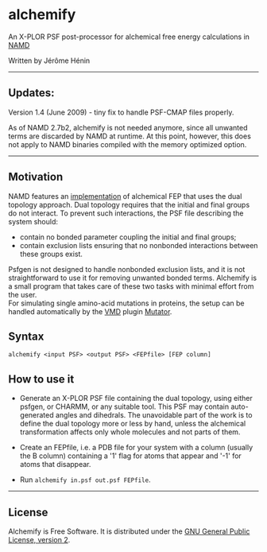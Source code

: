 # alchemify

An X-PLOR PSF post-processor for alchemical free energy calculations in [NAMD](http://www.ks.uiuc.edu/Research/namd)  

Written by Jérôme Hénin  

* * *

## Updates:

Version 1.4 (June 2009) - tiny fix to handle PSF-CMAP files properly.  

As of NAMD 2.7b2, alchemify is not needed anymore, since all unwanted terms are discarded by NAMD at runtime. At this point, however, this does not apply to NAMD binaries compiled with the memory optimized option.  

* * *

## Motivation

NAMD features an [implementation](http://www.ks.uiuc.edu/Research/namd/2.12/ug/node61.html) of alchemical FEP that uses the dual topology approach. Dual topology requires that the initial and final groups do not interact. To prevent such interactions, the PSF file describing the system should:  

*   contain no bonded parameter coupling the initial and final groups;
*   contain exclusion lists ensuring that no nonbonded interactions between these groups exist.

Psfgen is not designed to handle nonbonded exclusion lists, and it is not straightforward to use it for removing unwanted bonded terms. Alchemify is a small program that takes care of these two tasks with minimal effort from the user.  
For simulating single amino-acid mutations in proteins, the setup can be handled automatically by the [VMD](http://www.ks.uiuc.edu/Research/vmd) plugin [Mutator](http://www.ks.uiuc.edu/Research/vmd/plugins/mutator).

## Syntax

`alchemify <input PSF> <output PSF> <FEPfile> [FEP column]`

## How to use it  

*   Generate an X-PLOR PSF file containing the dual topology, using either psfgen, or CHARMM, or any suitable tool. This PSF may contain auto-generated angles and dihedrals. The unavoidable part of the work is to define the dual topology more or less by hand, unless the alchemical transformation affects only whole molecules and not parts of them.  

*   Create an FEPfile, i.e. a PDB file for your system with a column (usually the B column) containing a '1' flag for atoms that appear and '-1' for atoms that disappear.

*   Run `alchemify in.psf out.psf FEPfile`.

* * *

## License

Alchemify is Free Software. It is distributed under the [GNU General Public License, version 2](http://www.gnu.org/copyleft/gpl.html).
